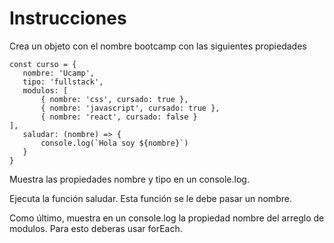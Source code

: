 # Instrucciones

Crea un objeto con el nombre bootcamp con las siguientes propiedades

 ```
 const curso = {
	nombre: 'Ucamp',
	tipo: 'fullstack',
	modulos: [
		{ nombre: 'css', cursado: true },
		{ nombre: 'javascript', cursado: true },
        { nombre: 'react', cursado: false }
],
    saludar: (nombre) => {
        console.log(`Hola soy ${nombre}`)
    }
}
```

Muestra las propiedades nombre y tipo en un console.log.

Ejecuta la función saludar. Esta función se le debe pasar un nombre.

Como último, muestra en un console.log la propiedad nombre del arreglo de modulos. Para esto deberas usar forEach.
